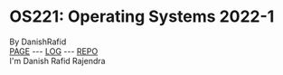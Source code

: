 # OS221: Operating Systems 2022-1  
By DanishRafid  
[PAGE](https://danishrafid.github.io/os221/) --- [LOG](TXT/mylog.txt) --- [REPO](https://github.com/DanishRafid/os221)  
I'm Danish Rafid Rajendra
